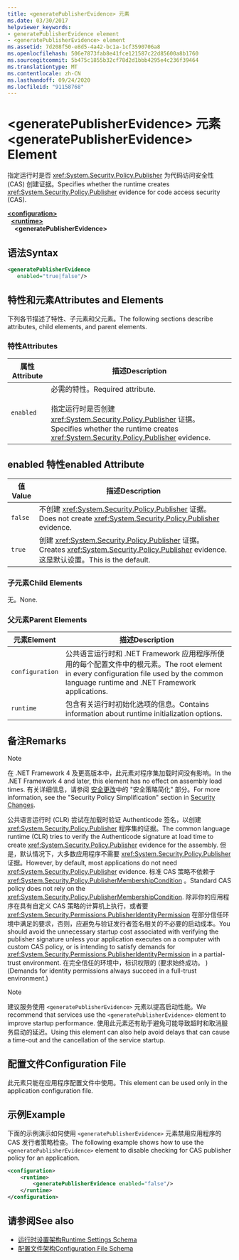 ```yaml
---
title: <generatePublisherEvidence> 元素
ms.date: 03/30/2017
helpviewer_keywords:
- generatePublisherEvidence element
- <generatePublisherEvidence> element
ms.assetid: 7d208f50-e8d5-4a42-bc1a-1cf3590706a8
ms.openlocfilehash: 506e7873fab8e41fce121587c22d85600a8b1760
ms.sourcegitcommit: 5b475c1855b32cf78d2d1bbb4295e4c236f39464
ms.translationtype: MT
ms.contentlocale: zh-CN
ms.lasthandoff: 09/24/2020
ms.locfileid: "91158768"
---
```

# <a name="generatepublisherevidence-element"></a><span data-ttu-id="67361-102">\<generatePublisherEvidence> 元素</span><span class="sxs-lookup"><span data-stu-id="67361-102">\<generatePublisherEvidence> Element</span></span>

<span data-ttu-id="67361-103">指定运行时是否 <xref:System.Security.Policy.Publisher> 为代码访问安全性 (CAS) 创建证据。</span><span class="sxs-lookup"><span data-stu-id="67361-103">Specifies whether the runtime creates <xref:System.Security.Policy.Publisher> evidence for code access security (CAS).</span></span>  
  
[**\<configuration>**](../configuration-element.md)\
&nbsp;&nbsp;[**\<runtime>**](runtime-element.md)\
&nbsp;&nbsp;&nbsp;&nbsp;**\<generatePublisherEvidence>**  
  
## <a name="syntax"></a><span data-ttu-id="67361-104">语法</span><span class="sxs-lookup"><span data-stu-id="67361-104">Syntax</span></span>  
  
```xml  
<generatePublisherEvidence
   enabled="true|false"/>  
```  
  
## <a name="attributes-and-elements"></a><span data-ttu-id="67361-105">特性和元素</span><span class="sxs-lookup"><span data-stu-id="67361-105">Attributes and Elements</span></span>  

 <span data-ttu-id="67361-106">下列各节描述了特性、子元素和父元素。</span><span class="sxs-lookup"><span data-stu-id="67361-106">The following sections describe attributes, child elements, and parent elements.</span></span>  
  
### <a name="attributes"></a><span data-ttu-id="67361-107">特性</span><span class="sxs-lookup"><span data-stu-id="67361-107">Attributes</span></span>  
  
|<span data-ttu-id="67361-108">属性</span><span class="sxs-lookup"><span data-stu-id="67361-108">Attribute</span></span>|<span data-ttu-id="67361-109">描述</span><span class="sxs-lookup"><span data-stu-id="67361-109">Description</span></span>|  
|---------------|-----------------|  
|`enabled`|<span data-ttu-id="67361-110">必需的特性。</span><span class="sxs-lookup"><span data-stu-id="67361-110">Required attribute.</span></span><br /><br /> <span data-ttu-id="67361-111">指定运行时是否创建 <xref:System.Security.Policy.Publisher> 证据。</span><span class="sxs-lookup"><span data-stu-id="67361-111">Specifies whether the runtime creates <xref:System.Security.Policy.Publisher> evidence.</span></span>|  
  
## <a name="enabled-attribute"></a><span data-ttu-id="67361-112">enabled 特性</span><span class="sxs-lookup"><span data-stu-id="67361-112">enabled Attribute</span></span>  
  
|<span data-ttu-id="67361-113">值</span><span class="sxs-lookup"><span data-stu-id="67361-113">Value</span></span>|<span data-ttu-id="67361-114">描述</span><span class="sxs-lookup"><span data-stu-id="67361-114">Description</span></span>|  
|-----------|-----------------|  
|`false`|<span data-ttu-id="67361-115">不创建 <xref:System.Security.Policy.Publisher> 证据。</span><span class="sxs-lookup"><span data-stu-id="67361-115">Does not create <xref:System.Security.Policy.Publisher> evidence.</span></span>|  
|`true`|<span data-ttu-id="67361-116">创建 <xref:System.Security.Policy.Publisher> 证据。</span><span class="sxs-lookup"><span data-stu-id="67361-116">Creates <xref:System.Security.Policy.Publisher> evidence.</span></span> <span data-ttu-id="67361-117">这是默认设置。</span><span class="sxs-lookup"><span data-stu-id="67361-117">This is the default.</span></span>|  
  
### <a name="child-elements"></a><span data-ttu-id="67361-118">子元素</span><span class="sxs-lookup"><span data-stu-id="67361-118">Child Elements</span></span>  

 <span data-ttu-id="67361-119">无。</span><span class="sxs-lookup"><span data-stu-id="67361-119">None.</span></span>  
  
### <a name="parent-elements"></a><span data-ttu-id="67361-120">父元素</span><span class="sxs-lookup"><span data-stu-id="67361-120">Parent Elements</span></span>  
  
|<span data-ttu-id="67361-121">元素</span><span class="sxs-lookup"><span data-stu-id="67361-121">Element</span></span>|<span data-ttu-id="67361-122">描述</span><span class="sxs-lookup"><span data-stu-id="67361-122">Description</span></span>|  
|-------------|-----------------|  
|`configuration`|<span data-ttu-id="67361-123">公共语言运行时和 .NET Framework 应用程序所使用的每个配置文件中的根元素。</span><span class="sxs-lookup"><span data-stu-id="67361-123">The root element in every configuration file used by the common language runtime and .NET Framework applications.</span></span>|  
|`runtime`|<span data-ttu-id="67361-124">包含有关运行时初始化选项的信息。</span><span class="sxs-lookup"><span data-stu-id="67361-124">Contains information about runtime initialization options.</span></span>|  
  
## <a name="remarks"></a><span data-ttu-id="67361-125">备注</span><span class="sxs-lookup"><span data-stu-id="67361-125">Remarks</span></span>  
  
> [!NOTE]
> <span data-ttu-id="67361-126">在 .NET Framework 4 及更高版本中，此元素对程序集加载时间没有影响。</span><span class="sxs-lookup"><span data-stu-id="67361-126">In the .NET Framework 4 and later, this element has no effect on assembly load times.</span></span> <span data-ttu-id="67361-127">有关详细信息，请参阅 [安全更改](/previous-versions/dotnet/framework/security/security-changes)中的 "安全策略简化" 部分。</span><span class="sxs-lookup"><span data-stu-id="67361-127">For more information, see the "Security Policy Simplification" section in [Security Changes](/previous-versions/dotnet/framework/security/security-changes).</span></span>  
  
 <span data-ttu-id="67361-128">公共语言运行时 (CLR) 尝试在加载时验证 Authenticode 签名，以创建 <xref:System.Security.Policy.Publisher> 程序集的证据。</span><span class="sxs-lookup"><span data-stu-id="67361-128">The common language runtime (CLR) tries to verify the Authenticode signature at load time to create <xref:System.Security.Policy.Publisher> evidence for the assembly.</span></span> <span data-ttu-id="67361-129">但是，默认情况下，大多数应用程序不需要 <xref:System.Security.Policy.Publisher> 证据。</span><span class="sxs-lookup"><span data-stu-id="67361-129">However, by default, most applications do not need <xref:System.Security.Policy.Publisher> evidence.</span></span> <span data-ttu-id="67361-130">标准 CAS 策略不依赖于 <xref:System.Security.Policy.PublisherMembershipCondition> 。</span><span class="sxs-lookup"><span data-stu-id="67361-130">Standard CAS policy does not rely on the <xref:System.Security.Policy.PublisherMembershipCondition>.</span></span> <span data-ttu-id="67361-131">除非你的应用程序在具有自定义 CAS 策略的计算机上执行，或者要 <xref:System.Security.Permissions.PublisherIdentityPermission> 在部分信任环境中满足的要求，否则，应避免与验证发行者签名相关的不必要的启动成本。</span><span class="sxs-lookup"><span data-stu-id="67361-131">You should avoid the unnecessary startup cost associated with verifying the publisher signature unless your application executes on a computer with custom CAS policy, or is intending to satisfy demands for <xref:System.Security.Permissions.PublisherIdentityPermission> in a partial-trust environment.</span></span> <span data-ttu-id="67361-132">在完全信任的环境中，标识权限的 (要求始终成功。 ) </span><span class="sxs-lookup"><span data-stu-id="67361-132">(Demands for identity permissions always succeed in a full-trust environment.)</span></span>  
  
> [!NOTE]
> <span data-ttu-id="67361-133">建议服务使用 `<generatePublisherEvidence>` 元素以提高启动性能。</span><span class="sxs-lookup"><span data-stu-id="67361-133">We recommend that services use the `<generatePublisherEvidence>` element to improve startup performance.</span></span>  <span data-ttu-id="67361-134">使用此元素还有助于避免可能导致超时和取消服务启动的延迟。</span><span class="sxs-lookup"><span data-stu-id="67361-134">Using this element can also help avoid delays that can cause a time-out and the cancellation of the service startup.</span></span>  
  
## <a name="configuration-file"></a><span data-ttu-id="67361-135">配置文件</span><span class="sxs-lookup"><span data-stu-id="67361-135">Configuration File</span></span>  

 <span data-ttu-id="67361-136">此元素只能在应用程序配置文件中使用。</span><span class="sxs-lookup"><span data-stu-id="67361-136">This element can be used only in the application configuration file.</span></span>  
  
## <a name="example"></a><span data-ttu-id="67361-137">示例</span><span class="sxs-lookup"><span data-stu-id="67361-137">Example</span></span>  

 <span data-ttu-id="67361-138">下面的示例演示如何使用 `<generatePublisherEvidence>` 元素禁用应用程序的 CAS 发行者策略检查。</span><span class="sxs-lookup"><span data-stu-id="67361-138">The following example shows how to use the `<generatePublisherEvidence>` element to disable checking for CAS publisher policy for an application.</span></span>  
  
```xml  
<configuration>  
    <runtime>  
        <generatePublisherEvidence enabled="false"/>  
    </runtime>  
</configuration>  
```  
  
## <a name="see-also"></a><span data-ttu-id="67361-139">请参阅</span><span class="sxs-lookup"><span data-stu-id="67361-139">See also</span></span>

- [<span data-ttu-id="67361-140">运行时设置架构</span><span class="sxs-lookup"><span data-stu-id="67361-140">Runtime Settings Schema</span></span>](index.md)
- [<span data-ttu-id="67361-141">配置文件架构</span><span class="sxs-lookup"><span data-stu-id="67361-141">Configuration File Schema</span></span>](../index.md)
